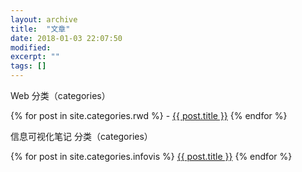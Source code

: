 ```yaml
---
layout: archive
title:  "文章"
date: 2018-01-03 22:07:50 
modified:
excerpt: ""
tags: []
---
```

Web 分类（categories）

{% for post in site.categories.rwd %} 
	- <a href='{{ site.url }}{{ post.url }}'>{{ post.title }}</a>
{% endfor %}

信息可视化笔记 分类（categories）

{% for post in site.categories.infovis %}
	<a href='{{ site.url }}{{ post.url }}'>{{ post.title }}</a>
{% endfor %}